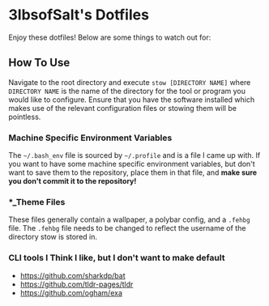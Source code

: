 # 3lbsofSalt's Dotfiles

Enjoy these dotfiles! Below are some things to watch out for:

## How To Use
Navigate to the root directory and execute `stow [DIRECTORY NAME]` where `DIRECTORY NAME` is the name of
the directory for the tool or program you would like to configure. Ensure that
you have the software installed which makes use of the relevant configuration
files or stowing them will be pointless.

### Machine Specific Environment Variables
The `~/.bash_env` file is sourced by `~/.profile` and is a file I came up with.
If you want to have some machine specific environment variables, but don't
want to save them to the repository, place them in that file, and __make sure
you don't commit it to the repository!__

### *_Theme Files

These files generally contain a wallpaper, a polybar config, and a `.fehbg` file.
The `.fehbg` file needs to be changed to reflect the username of the directory stow is stored in.

### CLI tools I Think I like, but I don't want to make default
- https://github.com/sharkdp/bat
- https://github.com/tldr-pages/tldr
- https://github.com/ogham/exa
